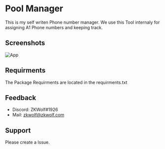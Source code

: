 
# Pool Manager

This is my self writen Phone number manager.
We use this Tool internaly for assigning A1 Phone numbers and keeping track.


## Screenshots
![App](https://zkwolf.com/Files/NumberManager_sc1.png)


## Requirments

The Package Requirments are located in the requirments.txt
## Feedback

* Discord: ZKWolf#1926 
* Mail: zkwolf@zkwolf.com


## Support

Please create a Issue.
